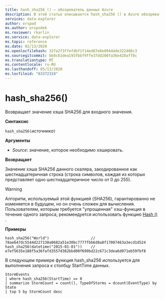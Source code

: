 ```yaml
---
title: hash_sha256 () — обозреватель данных Azure
description: В этой статье описывается hash_sha256 () в Azure обозреватель данных.
services: data-explorer
author: orspod
ms.author: orspodek
ms.reviewer: rkarlin
ms.service: data-explorer
ms.topic: reference
ms.date: 02/13/2020
ms.openlocfilehash: 32fa2f3ffefdbf1f14ed87e8e89444de322408c3
ms.sourcegitcommit: bb8c61dea193fbbf9ffe37dd200fa36e428aff8c
ms.translationtype: MT
ms.contentlocale: ru-RU
ms.lasthandoff: 05/13/2020
ms.locfileid: "83372319"
---
```

# <a name="hash_sha256"></a>hash_sha256()

Возвращает значение хэша SHA256 для входного значения.

**Синтаксис**

`hash_sha256(`*источника*`)`

**Аргументы**

* *Source*: значение, которое необходимо хэшировать.

**Возвращает**

Значение хэша SHA256 данного скаляра, закодированное как шестнадцатеричная строка (строка символов, каждая из которых представляет одно шестнадцатеричное число от 0 до 255).

> [!WARNING]
> Алгоритм, используемый этой функцией (SHA256), гарантированно не изменяется в будущем, но он очень сложен для вычисления. Пользователям, которым требуется "упрощенная" хэш-функция в течение одного запроса, рекомендуется использовать функцию [Hash ()](./hashfunction.md) .

**Примеры**

```kusto
hash_sha256("World")                   // 78ae647dc5544d227130a0682a51e30bc7777fbb6d8a8f17007463a3ecd1d524
hash_sha256(datetime("2015-01-01"))    // e7ef5635e188f5a36fafd3557d382bbd00f699bd22c671c3dea6d071eb59fbf8
```

В следующем примере функция hash_sha256 используется для выполнения запроса к столбцу StartTime данных.

<!-- csl: https://help.kusto.windows.net:443/Samples -->
```kusto
StormEvents 
| where hash_sha256(StartTime) == 0
| summarize StormCount = count(), TypeOfStorms = dcount(EventType) by State 
| top 5 by StormCount desc
```
